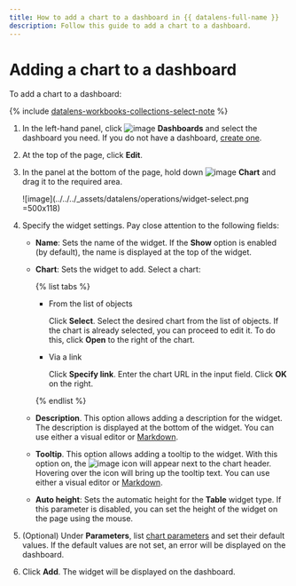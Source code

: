 ```yaml
---
title: How to add a chart to a dashboard in {{ datalens-full-name }}
description: Follow this guide to add a chart to a dashboard.
---
```


# Adding a chart to a dashboard

To add a chart to a dashboard:


{% include [datalens-workbooks-collections-select-note](../../../_includes/datalens/operations/datalens-workbooks-collections-select-note.md) %}


1. In the left-hand panel, click ![image](../../../_assets/console-icons/layout-cells-large.svg) **Dashboards** and select the dashboard you need. If you do not have a dashboard, [create one](create.md).
1. At the top of the page, click **Edit**.
1. In the panel at the bottom of the page, hold down ![image](../../../_assets/console-icons/chart-column.svg) **Chart** and drag it to the required area.

   ![image](../../../_assets/datalens/operations/widget-select.png =500x118)

1. Specify the widget settings. Pay close attention to the following fields:

   * **Name**: Sets the name of the widget. If the **Show** option is enabled (by default), the name is displayed at the top of the widget.
   * **Chart**: Sets the widget to add. Select a chart: 

     {% list tabs %}

     - From the list of objects

       Click **Select**. Select the desired chart from the list of objects. If the chart is already selected, you can proceed to edit it. To do this, click **Open** to the right of the chart.

     - Via a link

       Click **Specify link**. Enter the chart URL in the input field. Click **OK** on the right.


     {% endlist %}

   * **Description**. This option allows adding a description for the widget. The description is displayed at the bottom of the widget. You can use either a visual editor or [Markdown](../../dashboard/markdown.md).
   * **Tooltip**. This option allows adding a tooltip to the widget. With this option on, the ![image](../../../_assets/console-icons/circle-question.svg) icon will appear next to the chart header. Hovering over the icon will bring up the tooltip text. You can use either a visual editor or [Markdown](../../dashboard/markdown.md).
   * **Auto height**: Sets the automatic height for the **Table** widget type. If this parameter is disabled, you can set the height of the widget on the page using the mouse.

1. (Optional) Under **Parameters**, list [chart parameters](../../dashboard/dashboard_parameters.md#params-chart) and set their default values. If the default values are not set, an error will be displayed on the dashboard.
1. Click **Add**. The widget will be displayed on the dashboard.
